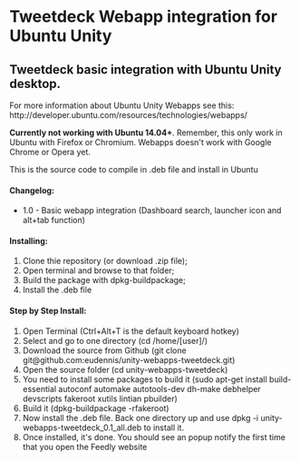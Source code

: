 Tweetdeck Webapp integration for Ubuntu Unity
===================

<h2>Tweetdeck basic integration with Ubuntu Unity desktop.</h2>

<p>For more information about Ubuntu Unity Webapps see this: http://developer.ubuntu.com/resources/technologies/webapps/</p>

<p><strong>Currently not working with Ubuntu 14.04+</strong>. Remember, this only work in Ubuntu with Firefox or Chromium. Webapps doesn't work with Google Chrome or Opera yet.</p>

<p>This is the source code to compile in .deb file and install in Ubuntu</p>

<h4>Changelog:</h4>
<ul>
<li> 1.0 - Basic webapp integration (Dashboard search, launcher icon and alt+tab function) </li>
</ul>

<h4>Installing:</h4>

<ol>
<li>Clone thie repository (or download .zip file);</li>
<li>Open terminal and browse to that folder;</li>
<li>Build the package with dpkg-buildpackage;</li>
<li>Install the .deb file</li>
</ol>


<h4>Step by Step Install:</h4>

<ol>
<li>Open Terminal (Ctrl+Alt+T is the default keyboard hotkey)</li>
<li>Select and go to one directory (cd /home/[user]/)</li>
<li>Download the source from Github (git clone git@github.com:eudennis/unity-webapps-tweetdeck.git)</li>
<li>Open the source folder (cd unity-webapps-tweetdeck)</li>
<li>You need to install some packages to build it (sudo apt-get install build-essential autoconf automake autotools-dev dh-make debhelper devscripts fakeroot xutils lintian pbuilder)</li>
<li>Build it (dpkg-buildpackage -rfakeroot)</li>
<li>Now install the .deb file. Back one directory up and use dpkg -i unity-webapps-tweetdeck_0.1_all.deb to install it.</li>
<li>Once installed, it's done. You should see an popup notify the first time that you open the Feedly website</li>
</ol>
